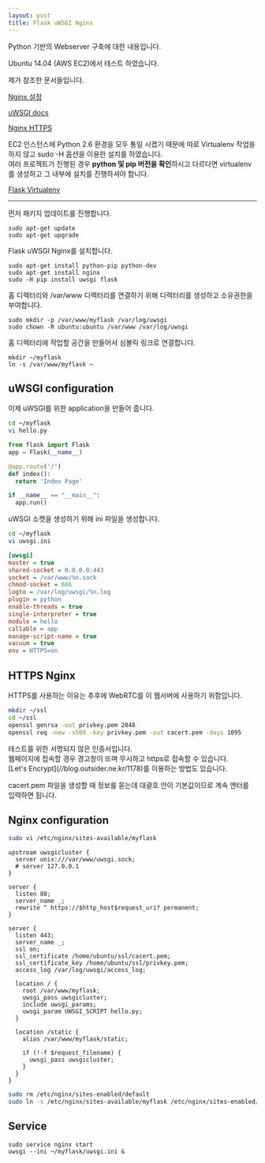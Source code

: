 ```yaml
---
layout: post
title: Flask uWSGI Nginx
---
```


Python 기반의 Webserver 구축에 대한 내용입니다.

Ubuntu 14.04 (AWS EC2)에서 테스트 하였습니다.

제가 참조한 문서들입니다.

[Nginx 설정](//uwsgi-docs.readthedocs.io/en/latest/Nginx.html)

[uWSGI docs](//uwsgi-docs.readthedocs.io/en/latest/WSGIquickstart.html)

[Nginx HTTPS](//manual.seafile.com/deploy/https_with_nginx.html)

<div class='warn'>
EC2 인스턴스에 Python 2.6 환경을 모두 통일 시켰기 때문에 따로 Virtualenv 작업을 하지 않고 sudo -H 옵션을 이용한 설치를 하였습니다.<br>
여러 프로젝트가 진행된 경우 <strong>python 및 pip 버전을 확인</strong>하시고
다르다면 virtualenv를 생성하고 그 내부에 설치를 진행하셔야 합니다.
</div>

[Flask Virtualenv](//flask.pocoo.org/docs/0.11/installation/#installation)

---


먼저 패키지 업데이트를 진행합니다.

```
sudo apt-get update
sudo apt-get upgrade
```

Flask uWSGI Nginx를 설치합니다.

```
sudo apt-get install python-pip python-dev
sudo apt-get install nginx
sudo -H pip install uwsgi flask
```

홈 디렉터리와 /var/www 디렉터리를 연결하기 위해 디렉터리를 생성하고 소유권한을 부여합니다.

```
sudo mkdir -p /var/www/myflask /var/log/uwsgi
sudo chown -R ubuntu:ubuntu /var/www /var/log/uwsgi
```

홈 디렉터리에 작업할 공간을 만들어서 심볼릭 링크로 연결합니다.

```
mkdir ~/myflask
ln -s /var/www/myflask ~
```

## uWSGI configuration

이제 uWSGI를 위한 application을 만들어 줍니다.

```bash
cd ~/myflask
vi hello.py
```

```python
from flask import Flask
app = Flask(__name__)

@app.route('/')
def index():
  return 'Index Page'

if __name__ == "__main__":
  app.run()
```

uWSGI 소켓을 생성하기 위해 ini 파일을 생성합니다.

```bash
cd ~/myflask
vi uwsgi.ini
```

```ini
[uwsgi]
master = true
shared-socket = 0.0.0.0:443
socket = /var/www/%n.sock
chmod-socket = 666
logto = /var/log/uwsgi/%n.log
plugin = python
enable-threads = true
single-interpreter = true
module = hello
callable = app
manage-script-name = true
vacuum = true
env = HTTPS=on
```

## HTTPS Nginx

HTTPS를 사용하는 이유는 추후에 WebRTC를 이 웹서버에 사용하기 위함입니다.

```bash
mkdir ~/ssl
cd ~/ssl
openssl genrsa -out privkey.pem 2048
openssl req -new -x509 -key privkey.pem -out cacert.pem -days 1095
```

<div class='warn'>
테스트를 위한 서명되지 않은 인증서입니다. <br> 웹페이지에 접속할 경우 경고창이 뜨며 무시하고 https로 접속할 수 있습니다.
</div>

<div class='def'>
[Let's Encrypt](//blog.outsider.ne.kr/1178)를 이용하는 방법도 있습니다.
</div>

cacert.pem 파일을 생성할 때 정보를 묻는데 대괄호 안이 기본값이므로 계속 엔터를 입력하면 됩니다.

## Nginx configuration

```bash
sudo vi /etc/nginx/sites-available/myflask
```

```nginx
upstream uwsgicluster {
  server unix:///var/www/uwsgi.sock;
  # server 127.0.0.1
}

server {
  listen 80;
  server_name _;
  rewrite ^ https://$http_host$request_uri? permanent;
}

server {
  listen 443;
  server_name _;
  ssl on;
  ssl_certificate /home/ubuntu/ssl/cacert.pem;
  ssl_certificate_key /home/ubuntu/ssl/privkey.pem;
  access_log /var/log/uwsgi/access_log;

  location / {
    root /var/www/myflask;
    uwsgi_pass uwsgicluster;
    include uwsgi_params;
    uwsgi_param UWSGI_SCRIPT hello.py;
  }

  location /static {
    alias /var/www/myflask/static;

    if (!-f $request_filename) {
      uwsgi_pass uwsgicluster;
    }
  }
}
```

```bash
sudo rm /etc/nginx/sites-enabled/default
sudo ln -s /etc/nginx/sites-available/myflask /etc/nginx/sites-enabled/myflask
```

## Service

```
sudo service nginx start
uwsgi --ini ~/myflask/uwsgi.ini &
```
